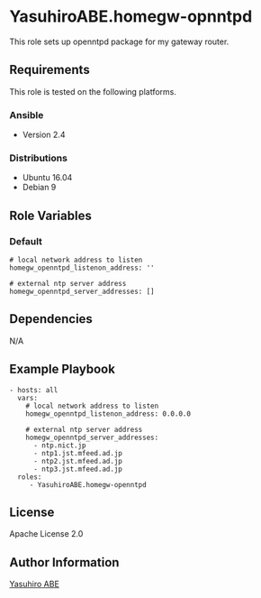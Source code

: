 YasuhiroABE.homegw-opnntpd
=========

This role sets up openntpd package for my gateway router.

Requirements
------------

This role is tested on the following platforms.

### Ansible
- Version 2.4

### Distributions
- Ubuntu 16.04
- Debian 9

Role Variables
--------------

### Default
	# local network address to listen
	homegw_openntpd_listenon_address: ''

	# external ntp server address
	homegw_openntpd_server_addresses: []

Dependencies
------------

N/A

Example Playbook
----------------

    - hosts: all
	  vars:
		# local network address to listen
    	homegw_openntpd_listenon_address: 0.0.0.0

    	# external ntp server address
    	homegw_openntpd_server_addresses:
	      - ntp.nict.jp
          - ntp1.jst.mfeed.ad.jp
          - ntp2.jst.mfeed.ad.jp
          - ntp3.jst.mfeed.ad.jp
      roles:
         - YasuhiroABE.homegw-openntpd

License
-------

Apache License 2.0

Author Information
------------------

[Yasuhiro ABE](http://www.yasundial.org/foaf.xml)

